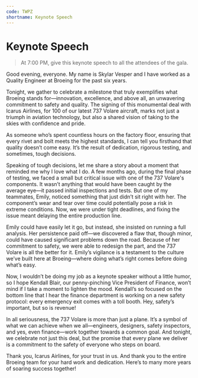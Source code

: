 ```yaml
---
code: TWPZ
shortname: Keynote Speech
---
```


# Keynote Speech

> At <span data-relativeminutes="30">7:00 PM</span>, give this keynote speech to all the attendees of the gala.

Good evening, everyone. My name is Skylar Vesper and I have worked as a Quality Engineer at Broeing for the past six years.

Tonight, we gather to celebrate a milestone that truly exemplifies what Broeing stands for—innovation, excellence, and above all, an unwavering commitment to safety and quality. The signing of this monumental deal with Icarus Airlines, for 100 of our latest 737 Volare aircraft, marks not just a triumph in aviation technology, but also a shared vision of taking to the skies with confidence and pride.

As someone who’s spent countless hours on the factory floor, ensuring that every rivet and bolt meets the highest standards, I can tell you firsthand that quality doesn’t come easy. It’s the result of dedication, rigorous testing, and sometimes, tough decisions.

Speaking of tough decisions, let me share a story about a moment that reminded me why I love what I do. A few months ago, during the final phase of testing, we faced a small but critical issue with one of the 737 Volare's components. It wasn’t anything that would have been caught by the average eye—it passed initial inspections and tests. But one of my teammates, Emily, noticed something that just didn’t sit right with her. The component’s wear and tear over time could potentially pose a risk in extreme conditions.
Now, we were under tight deadlines, and fixing the issue meant delaying the entire production line.

Emily could have easily let it go, but instead, she insisted on running a full analysis. Her persistence paid off—we discovered a flaw that, though minor, could have caused significant problems down the road. Because of her commitment to safety, we were able to redesign the part, and the 737 Volare is all the better for it. Emily’s vigilance is a testament to the culture we’ve built here at Broeing—where doing what’s right comes before doing what’s easy.

Now, I wouldn’t be doing my job as a keynote speaker without a little humor, so I hope Kendall Blair, our penny-pinching Vice President of Finance, won’t mind if I take a moment to lighten the mood. Kendall’s so focused on the bottom line that I hear the finance department is working on a new safety protocol: every emergency exit comes with a toll booth. Hey, safety’s important, but so is revenue!

In all seriousness, the 737 Volare is more than just a plane. It’s a symbol of what we can achieve when we all—engineers, designers, safety inspectors, and yes, even finance—work together towards a common goal. And tonight, we celebrate not just this deal, but the promise that every plane we deliver is a commitment to the safety of everyone who steps on board.

Thank you, Icarus Airlines, for your trust in us. And thank you to the entire Broeing team for your hard work and dedication. Here’s to many more years of soaring success together!
